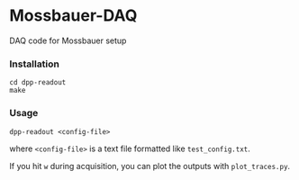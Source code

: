 # Mossbauer-DAQ
DAQ code for Mossbauer setup

### Installation
```
cd dpp-readout
make
```

### Usage
```
dpp-readout <config-file>
```
where `<config-file>` is a text file formatted like `test_config.txt`.

If you hit `w` during acquisition, you can plot the outputs with `plot_traces.py`.
